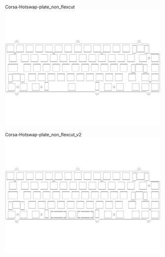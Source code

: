 <br/>Corsa-Hotswap-plate_non_flexcut<br/>![image](./Corsa-Hotswap-plate_non_flexcut.png)<br/>
<br/>Corsa-Hotswap-plate_non_flexcut_v2<br/>![image](./Corsa-Hotswap-plate_non_flexcut_v2.png)<br/>
